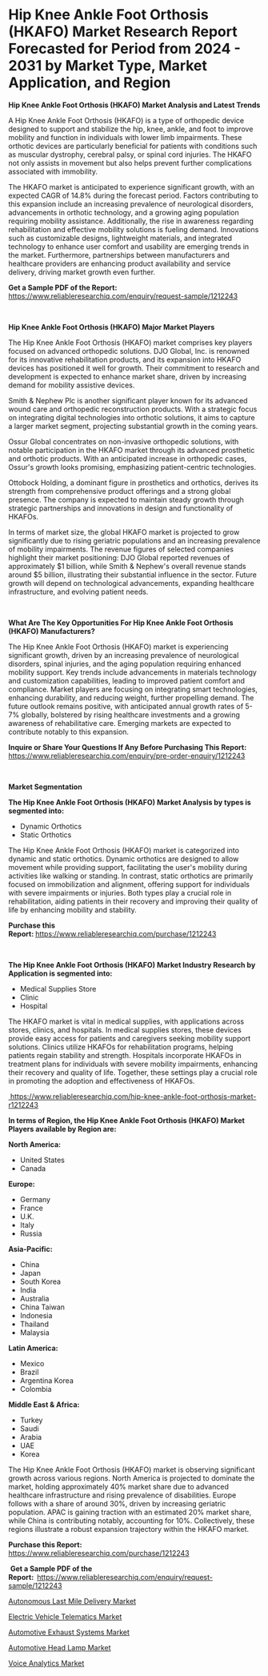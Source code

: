 <p><h1>Hip Knee Ankle Foot Orthosis (HKAFO) Market Research Report Forecasted for Period from 2024 -  2031 by Market Type, Market Application, and Region</h1></p><p><strong>Hip Knee Ankle Foot Orthosis (HKAFO) Market Analysis and Latest Trends</strong></p>
<p><p>A Hip Knee Ankle Foot Orthosis (HKAFO) is a type of orthopedic device designed to support and stabilize the hip, knee, ankle, and foot to improve mobility and function in individuals with lower limb impairments. These orthotic devices are particularly beneficial for patients with conditions such as muscular dystrophy, cerebral palsy, or spinal cord injuries. The HKAFO not only assists in movement but also helps prevent further complications associated with immobility.</p><p>The HKAFO market is anticipated to experience significant growth, with an expected CAGR of 14.8% during the forecast period. Factors contributing to this expansion include an increasing prevalence of neurological disorders, advancements in orthotic technology, and a growing aging population requiring mobility assistance. Additionally, the rise in awareness regarding rehabilitation and effective mobility solutions is fueling demand. Innovations such as customizable designs, lightweight materials, and integrated technology to enhance user comfort and usability are emerging trends in the market. Furthermore, partnerships between manufacturers and healthcare providers are enhancing product availability and service delivery, driving market growth even further.</p></p>
<p><strong>Get a Sample PDF of the Report:&nbsp;</strong> <a href="https://www.reliableresearchiq.com/enquiry/request-sample/1212243?utm_campaign=1137&utm_medium=2&utm_source=Github&utm_content=ia&utm_term=18112024&utm_id=hip-knee-ankle-foot-orthosis-hkafo">https://www.reliableresearchiq.com/enquiry/request-sample/1212243</a></p>
<p>&nbsp;</p>
<p><strong>Hip Knee Ankle Foot Orthosis (HKAFO) Major Market Players</strong></p>
<p><p>The Hip Knee Ankle Foot Orthosis (HKAFO) market comprises key players focused on advanced orthopedic solutions. DJO Global, Inc. is renowned for its innovative rehabilitation products, and its expansion into HKAFO devices has positioned it well for growth. Their commitment to research and development is expected to enhance market share, driven by increasing demand for mobility assistive devices.</p><p>Smith & Nephew Plc is another significant player known for its advanced wound care and orthopedic reconstruction products. With a strategic focus on integrating digital technologies into orthotic solutions, it aims to capture a larger market segment, projecting substantial growth in the coming years.</p><p>Ossur Global concentrates on non-invasive orthopedic solutions, with notable participation in the HKAFO market through its advanced prosthetic and orthotic products. With an anticipated increase in orthopedic cases, Ossur's growth looks promising, emphasizing patient-centric technologies.</p><p>Ottobock Holding, a dominant figure in prosthetics and orthotics, derives its strength from comprehensive product offerings and a strong global presence. The company is expected to maintain steady growth through strategic partnerships and innovations in design and functionality of HKAFOs.</p><p>In terms of market size, the global HKAFO market is projected to grow significantly due to rising geriatric populations and an increasing prevalence of mobility impairments. The revenue figures of selected companies highlight their market positioning: DJO Global reported revenues of approximately $1 billion, while Smith & Nephew's overall revenue stands around $5 billion, illustrating their substantial influence in the sector. Future growth will depend on technological advancements, expanding healthcare infrastructure, and evolving patient needs.</p></p>
<p>&nbsp;</p>
<p><strong>What Are The Key Opportunities For Hip Knee Ankle Foot Orthosis (HKAFO) Manufacturers?</strong></p>
<p><p>The Hip Knee Ankle Foot Orthosis (HKAFO) market is experiencing significant growth, driven by an increasing prevalence of neurological disorders, spinal injuries, and the aging population requiring enhanced mobility support. Key trends include advancements in materials technology and customization capabilities, leading to improved patient comfort and compliance. Market players are focusing on integrating smart technologies, enhancing durability, and reducing weight, further propelling demand. The future outlook remains positive, with anticipated annual growth rates of 5-7% globally, bolstered by rising healthcare investments and a growing awareness of rehabilitative care. Emerging markets are expected to contribute notably to this expansion.</p></p>
<p><strong>Inquire or Share Your Questions If Any Before Purchasing This Report:</strong> <a href="https://www.reliableresearchiq.com/enquiry/pre-order-enquiry/1212243?utm_campaign=1137&utm_medium=2&utm_source=Github&utm_content=ia&utm_term=18112024&utm_id=hip-knee-ankle-foot-orthosis-hkafo">https://www.reliableresearchiq.com/enquiry/pre-order-enquiry/1212243</a></p>
<p>&nbsp;</p>
<p><strong>Market Segmentation</strong></p>
<p><strong>The Hip Knee Ankle Foot Orthosis (HKAFO) Market Analysis by types is segmented into:</strong></p>
<p><ul><li>Dynamic Orthotics</li><li>Static Orthotics</li></ul></p>
<p><p>The Hip Knee Ankle Foot Orthosis (HKAFO) market is categorized into dynamic and static orthotics. Dynamic orthotics are designed to allow movement while providing support, facilitating the user's mobility during activities like walking or standing. In contrast, static orthotics are primarily focused on immobilization and alignment, offering support for individuals with severe impairments or injuries. Both types play a crucial role in rehabilitation, aiding patients in their recovery and improving their quality of life by enhancing mobility and stability.</p></p>
<p><strong>Purchase this Report:&nbsp;</strong><a href="https://www.reliableresearchiq.com/purchase/1212243?utm_campaign=1137&utm_medium=2&utm_source=Github&utm_content=ia&utm_term=18112024&utm_id=hip-knee-ankle-foot-orthosis-hkafo">https://www.reliableresearchiq.com/purchase/1212243</a></p>
<p>&nbsp;</p>
<p><strong>The Hip Knee Ankle Foot Orthosis (HKAFO) Market Industry Research by Application is segmented into:</strong></p>
<p><ul><li>Medical Supplies Store</li><li>Clinic</li><li>Hospital</li></ul></p>
<p><p>The HKAFO market is vital in medical supplies, with applications across stores, clinics, and hospitals. In medical supplies stores, these devices provide easy access for patients and caregivers seeking mobility support solutions. Clinics utilize HKAFOs for rehabilitation programs, helping patients regain stability and strength. Hospitals incorporate HKAFOs in treatment plans for individuals with severe mobility impairments, enhancing their recovery and quality of life. Together, these settings play a crucial role in promoting the adoption and effectiveness of HKAFOs.</p></p>
<p><a href="https://www.reliableresearchiq.com/hip-knee-ankle-foot-orthosis-market-r1212243?utm_campaign=1137&utm_medium=2&utm_source=Github&utm_content=ia&utm_term=18112024&utm_id=hip-knee-ankle-foot-orthosis-hkafo">&nbsp;https://www.reliableresearchiq.com/hip-knee-ankle-foot-orthosis-market-r1212243</a></p>
<p><strong>In terms of Region, the Hip Knee Ankle Foot Orthosis (HKAFO) Market Players available by Region are:</strong></p>
<p>
    <p> <strong> North America: </strong>
        <ul>
            <li>United States</li>
            <li>Canada</li>
        </ul>
        </p> 
    <p> <strong> Europe: </strong>
        <ul>
            <li>Germany</li>
            <li>France</li>
            <li>U.K.</li>
            <li>Italy</li>
            <li>Russia</li>
        </ul>
        </p> 
    <p> <strong> Asia-Pacific: </strong>
        <ul>
            <li>China</li>
            <li>Japan</li>
            <li>South Korea</li>
            <li>India</li>
            <li>Australia</li>
            <li>China Taiwan</li>
            <li>Indonesia</li>
            <li>Thailand</li>
            <li>Malaysia</li>
        </ul>
        </p> 
    <p> <strong> Latin America: </strong>
        <ul>
            <li>Mexico</li>
            <li>Brazil</li>
            <li>Argentina Korea</li>
            <li>Colombia</li>
        </ul>
        </p> 
    <p> <strong> Middle East & Africa: </strong>
        <ul>
            <li>Turkey</li>
            <li>Saudi</li>
            <li>Arabia</li>
            <li>UAE</li>
            <li>Korea</li>
        </ul>
    </p>
    </p>
<p><p>The Hip Knee Ankle Foot Orthosis (HKAFO) market is observing significant growth across various regions. North America is projected to dominate the market, holding approximately 40% market share due to advanced healthcare infrastructure and rising prevalence of disabilities. Europe follows with a share of around 30%, driven by increasing geriatric population. APAC is gaining traction with an estimated 20% market share, while China is contributing notably, accounting for 10%. Collectively, these regions illustrate a robust expansion trajectory within the HKAFO market.</p></p>
<p><strong>Purchase this Report: </strong><a href="https://www.reliableresearchiq.com/purchase/1212243?utm_campaign=1137&utm_medium=2&utm_source=Github&utm_content=ia&utm_term=18112024&utm_id=hip-knee-ankle-foot-orthosis-hkafo">https://www.reliableresearchiq.com/purchase/1212243</a></p>
<p>&nbsp;<strong>Get a Sample PDF of the Report:&nbsp;&nbsp;</strong><a href="https://www.reliableresearchiq.com/enquiry/request-sample/1212243?utm_campaign=1137&utm_medium=2&utm_source=Github&utm_content=ia&utm_term=18112024&utm_id=hip-knee-ankle-foot-orthosis-hkafo">https://www.reliableresearchiq.com/enquiry/request-sample/1212243</a></p>
<p><strong></strong></p>
<p><p><a href="https://issuu.com/reportprime-2/docs/autonomous-last-mile-delivery-marke_63c06dbc2f95a3?utm_campaign=1137&utm_medium=2&utm_source=Github&utm_content=ia&utm_term=18112024&utm_id=hip-knee-ankle-foot-orthosis-hkafo">Autonomous Last Mile Delivery Market</a></p><p><a href="https://www.linkedin.com/pulse/electric-vehicle-telematics-market-shifts-strategic-analysis-ay0pf?utm_campaign=1137&utm_medium=2&utm_source=Github&utm_content=ia&utm_term=18112024&utm_id=hip-knee-ankle-foot-orthosis-hkafo">Electric Vehicle Telematics Market</a></p><p><a href="https://www.linkedin.com/pulse/automotive-exhaust-systems-market-analysis-report-global-ustkf?utm_campaign=1137&utm_medium=2&utm_source=Github&utm_content=ia&utm_term=18112024&utm_id=hip-knee-ankle-foot-orthosis-hkafo">Automotive Exhaust Systems Market</a></p><p><a href="https://www.linkedin.com/pulse/automotive-head-lamp-market-opportunities-emerging-global-vibyf?utm_campaign=1137&utm_medium=2&utm_source=Github&utm_content=ia&utm_term=18112024&utm_id=hip-knee-ankle-foot-orthosis-hkafo">Automotive Head Lamp Market</a></p><p><a href="https://issuu.com/reportprime-2/docs/voice-analytics-market-size-2030.pp_7b5e1589ff1312?utm_campaign=1137&utm_medium=2&utm_source=Github&utm_content=ia&utm_term=18112024&utm_id=hip-knee-ankle-foot-orthosis-hkafo">Voice Analytics Market</a></p></p>